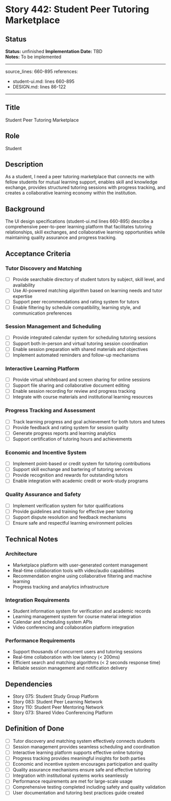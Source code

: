 # Story 442: Student Peer Tutoring Marketplace

## Status
**Status:** unfinished
**Implementation Date:** TBD  
**Notes:** To be implemented

---
source_lines: 660-895
references:
  - student-ui.md: lines 660-895
  - DESIGN.md: lines 86-122
---

## Title
Student Peer Tutoring Marketplace

## Role
Student

## Description
As a student, I need a peer tutoring marketplace that connects me with fellow students for mutual learning support, enables skill and knowledge exchange, provides structured tutoring sessions with progress tracking, and creates a collaborative learning economy within the institution.

## Background
The UI design specifications (student-ui.md lines 660-895) describe a comprehensive peer-to-peer learning platform that facilitates tutoring relationships, skill exchanges, and collaborative learning opportunities while maintaining quality assurance and progress tracking.

## Acceptance Criteria

### Tutor Discovery and Matching
- [ ] Provide searchable directory of student tutors by subject, skill level, and availability
- [ ] Use AI-powered matching algorithm based on learning needs and tutor expertise
- [ ] Support peer recommendations and rating system for tutors
- [ ] Enable filtering by schedule compatibility, learning style, and communication preferences

### Session Management and Scheduling
- [ ] Provide integrated calendar system for scheduling tutoring sessions
- [ ] Support both in-person and virtual tutoring session coordination
- [ ] Enable session preparation with shared materials and objectives
- [ ] Implement automated reminders and follow-up mechanisms

### Interactive Learning Platform
- [ ] Provide virtual whiteboard and screen sharing for online sessions
- [ ] Support file sharing and collaborative document editing
- [ ] Enable session recording for review and progress tracking
- [ ] Integrate with course materials and institutional learning resources

### Progress Tracking and Assessment
- [ ] Track learning progress and goal achievement for both tutors and tutees
- [ ] Provide feedback and rating system for session quality
- [ ] Generate progress reports and learning analytics
- [ ] Support certification of tutoring hours and achievements

### Economic and Incentive System
- [ ] Implement point-based or credit system for tutoring contributions
- [ ] Support skill exchange and bartering of tutoring services
- [ ] Provide recognition and rewards for outstanding tutors
- [ ] Enable integration with academic credit or work-study programs

### Quality Assurance and Safety
- [ ] Implement verification system for tutor qualifications
- [ ] Provide guidelines and training for effective peer tutoring
- [ ] Support dispute resolution and feedback mechanisms
- [ ] Ensure safe and respectful learning environment policies

## Technical Notes

### Architecture
- Marketplace platform with user-generated content management
- Real-time collaboration tools with video/audio capabilities
- Recommendation engine using collaborative filtering and machine learning
- Progress tracking and analytics infrastructure

### Integration Requirements
- Student information system for verification and academic records
- Learning management system for course material integration
- Calendar and scheduling system APIs
- Video conferencing and collaboration platform integration

### Performance Requirements
- Support thousands of concurrent users and tutoring sessions
- Real-time collaboration with low latency (< 200ms)
- Efficient search and matching algorithms (< 2 seconds response time)
- Reliable session management and notification delivery

## Dependencies
- Story 075: Student Study Group Platform
- Story 083: Student Peer Learning Network
- Story 110: Student Peer Mentoring Network
- Story 073: Shared Video Conferencing Platform

## Definition of Done
- [ ] Tutor discovery and matching system effectively connects students
- [ ] Session management provides seamless scheduling and coordination
- [ ] Interactive learning platform supports effective online tutoring
- [ ] Progress tracking provides meaningful insights for both parties
- [ ] Economic and incentive system encourages participation and quality
- [ ] Quality assurance mechanisms ensure safe and effective tutoring
- [ ] Integration with institutional systems works seamlessly
- [ ] Performance requirements are met for large-scale usage
- [ ] Comprehensive testing completed including safety and quality validation
- [ ] User documentation and tutoring best practices guide created
